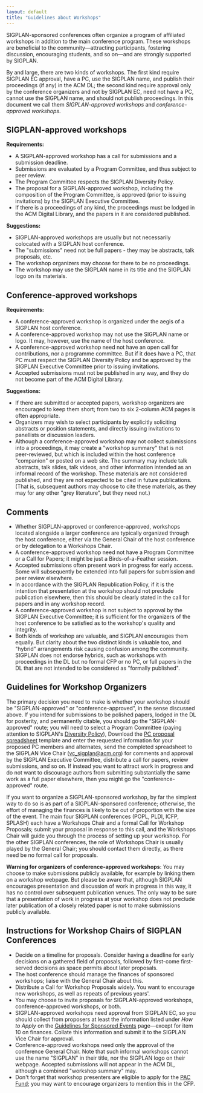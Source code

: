 ```yaml
---
layout: default
title: "Guidelines about Workshops"
---
```


SIGPLAN-sponsored conferences often organize a program of affiliated
workshops in addition to the main conference program. These workshops are
beneficial to the community&mdash;attracting participants, fostering
discussion, encouraging students, and so on&mdash;and are strongly supported
by SIGPLAN.

By and large, there are two kinds of workshops.  The first kind require
SIGPLAN EC approval, have a PC, use the SIGPLAN name, and publish their
proceedings (if any) in the ACM DL; the second kind require approval only by
the conference organizers and not by SIGPLAN EC, need not have a PC, cannot
use the SIGPLAN name, and should not publish proceedings. In this document
we call them *SIGPLAN-approved workshops* and *conference-approved
workshops*.

SIGPLAN-approved workshops
--------------------------

**Requirements:**

* A SIGPLAN-approved workshop has a call for submissions and a submission
  deadline.
* Submissions are evaluated by a Program Committee, and thus subject to peer
  review.
* The Program Committee respects the SIGPLAN Diversity Policy.
* The proposal for a SIGPLAN-approved workshop, including the composition of
  the Program Committee, is approved (prior to issuing invitations) by
  the SIGPLAN Executive Committee. 
* If there is a proceedings of any kind, the proceedings must be lodged in
  the ACM Digital Library, and the papers in it are considered published.

**Suggestions:**

* SIGPLAN-approved workshops are usually but not necessarily colocated with
  a SIGPLAN host conference.
* The "submissions" need not be full papers - they may be abstracts, talk
  proposals, etc.
* The workshop organizers may choose for there to be no proceedings.
* The workshop may use the SIGPLAN name in its title and the SIGPLAN logo on
  its materials.

Conference-approved workshops
-----------------------------

**Requirements:**

* A conference-approved workshop is organized under the aegis of a SIGPLAN
  host conference.
* A conference-approved workshop may not use the SIGPLAN name or logo.  It
  may, however, use the name of the host conference.
* A conference-approved workshop need not have an open call for
  contributions, nor a programme committee. But if it does have a PC,
  that PC must respect the SIGPLAN Diversity Policy and be approved by
  the SIGPLAN Executive Committee prior to issuing invitations.
* Accepted submissions must not be published in any way, and they do not
  become part of the ACM Digital Library.

**Suggestions:**

* If there are submitted or accepted papers, workshop organizers are
  encouraged to keep them short; from two to six 2-column ACM pages is often
  appropriate.
* Organizers may wish to select participants by explicitly soliciting
  abstracts or position statements, and directly issuing invitations to
  panellists or discussion leaders.
* Although a conference-approved workshop may not collect submissions into a
  proceedings, it may create a "workshop summary" that is not peer-reviewed,
  but which is included within the host conference "companion" or posted on
  a web site.  The summary may include talk abstracts, talk slides, talk
  videos, and other information intended as an informal record of the
  workshop.  These materials are not considered published, and they are not
  expected to be cited in future publications.  (That is, subsequent authors
  may choose to cite these materials, as they may for any other "grey
  literature", but they need not.)

Comments
--------

* Whether SIGPLAN-approved or conference-approved, workshops located
  alongside a larger conference are typically organized through the host
  conference, either via the General Chair of the host conference or by
  delegation to a Workshops Chair.
* A conference-approved workshop need not have a Program Committee or a Call
  for Papers; it might be just a Birds-of-a-Feather session.
* Accepted submissions often present work in progress for early access. Some
  will subsequently be extended into full papers for submission and peer
  review elsewhere.
* In accordance with the SIGPLAN Republication Policy, if it is the
  intention that presentation at the workshop should not preclude
  publication elsewhere, then this should be clearly stated in the call for
  papers and in any workshop record.
* A conference-approved workshop is not subject to approval by the SIGPLAN
  Executive Committee; it is sufficient for the organizers of the host
  conference to be satisfied as to the workshop's quality and integrity.
* Both kinds of workshop are valuable, and SIGPLAN encourages them
  equally. But clarity about the two distinct kinds is valuable too, and
  "hybrid" arrangements risk causing confusion among the community. SIGPLAN
  does not endorse hybrids, such as workshops with proceedings in the DL but
  no formal CFP or no PC, or full papers in the DL that are not intended to
  be considered as "formally published".


Guidelines for Workshop Organizers
----------------------------------

The primary decision you need to make is whether your workshop should be
"SIGPLAN-approved" or "conference-approved", in the sense discussed
above. If you intend for submissions to be polished papers, lodged in the DL
for posterity, and permanently citable, you should go the "SIGPLAN-approved"
route; you will need to select a Program Committee (paying attention to
SIGPLAN's [Diversity Policy](/Resources/Policies/Diversity)), Download the [PC proposal
spreadsheet](/Resources/Guidelines/sigplan-pc-proposal-template.xlsx)
template and enter the requested information for your proposed PC members
and alternates, send the completed spreadsheet to the SIGPLAN Vice Chair
([vc\_sigplan@acm.org](mailto:vc_sigplan@acm.org)) for comments and approval
by the SIGPLAN Executive Committee, distribute a call for papers,
review submissions, and so on. If instead you want to attract work in
progress and do not want to discourage authors from submitting substantially
the same work as a full paper elsewhere, then you might go the
"conference-approved" route.

If you want to organize a SIGPLAN-sponsored workshop, by far the simplest
way to do so is as part of a SIGPLAN-sponsored conference; otherwise, the
effort of managing the finances is likely to be out of proportion with the
size of the event. The main four SIGPLAN conferences (POPL, PLDI, ICFP,
SPLASH) each have a Workshops Chair and a formal Call for Workshop
Proposals; submit your proposal in response to this call, and the Workshops
Chair will guide you through the process of setting up your workshop. For
the other SIGPLAN conferences, the role of Workshops Chair is usually played
by the General Chair; you should contact them directly, as there need be no
formal call for proposals.

**Warning for organizers of conference-approved workshops**: You may choose
to make submissions publicly available, for example by linking them on a
workshop webpage. But please be aware that, although SIGPLAN encourages
presentation and discussion of work in progress in this way, it has no
control over subsequent publication venues. The only way to be sure that a
presentation of work in progress at your workshop does not preclude later
publication of a closely related paper is not to make submissions publicly
available.


Instructions for Workshop Chairs of SIGPLAN Conferences
-------------------------------------------------------

* Decide on a timeline for proposals. Consider having a deadline for early
  decisions on a gathered field of proposals, followed by first-come
  first-served decisions as space permits about later proposals.
* The host conference should manage the finances of sponsored workshops;
  liaise with the General Chair about this.
* Distribute a Call for Workshop Proposals widely. You want to encourage new
  workshops, as well as repeats of previous years'.
* You may choose to invite proposals for SIGPLAN-approved workshops,
  conference-approved workshops, or both.
* SIGPLAN-approved workshops need approval from SIGPLAN EC, so you should
  collect from proposers at least the information listed under _How to
  Apply_ on the [Guidelines for Sponsored 
  Events](http://www.sigplan.org/Resources/Proposals/Sponsored)
  page&mdash;except for item 10 on finances. Collate this information and
  submit it to the SIGPLAN Vice Chair for approval.
* Conference-approved workshops need only the approval of the conference
  General Chair. Note that such informal workshops cannot use the name
  "SIGPLAN" in their title, nor the SIGPLAN logo on their webpage. Accepted
  submissions will not appear in the ACM DL, although a combined "workshop
  summary" may.
* Don't forget that workshop presenters are eligible to apply for the
  [PAC Fund](http://www.sigplan.org/PAC.htm); you may want to encourage
  organizers to mention this in the CFP.
